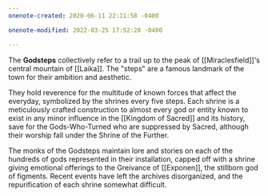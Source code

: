 ```yaml
---
onenote-created: 2020-06-11 22:11:58 -0400

onenote-modified: 2022-03-25 17:52:28 -0400

---
```


The **Godsteps** collectively refer to a trail up to the peak of [[Miraclesfield]]'s central mountain of [[Laika]]. The "steps" are a famous landmark of the town for their ambition and aesthetic.

They hold reverence for the multitude of known forces that affect the everyday, symbolized by the shrines every five steps. Each shrine is a meticulously crafted construction to almost every god or entity known to exist in any minor influence in the [[Kingdom of Sacred]] and its history, save for the Gods-Who-Turned who are suppressed by Sacred, although their worship fall under the Shrine of the Further.

The monks of the Godsteps maintain lore and stories on each of the hundreds of gods represented in their installation, capped off with a shrine giving emotional offerings to the Greivance of [[Exponen]], the stillborn god of figments. Recent events have left the archives disorganized, and the repurification of each shrine somewhat difficult.
